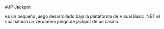 #JP Jackpot

es un pequeño juego desarrollado bajo la plataforma de Visual Basic .NET el cual simula un verdadero juego de jackpot de un casino.